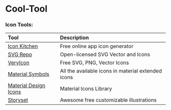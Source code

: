 # Cool-Tool
### Icon Tools:



| Tool                                    | Description                     |
| :-------------------------------------- | :------------------------------ |
| [Icon Kitchen](https://icon.kitchen/) | Free online app icon generator |
| [SVG Repo](https://www.svgrepo.com/) | Open-licensed SVG Vector and Icons |
| [VeryIcon](https://www.veryicon.com/) | Free SVG, PNG, Vector Icons |
| [Material Symbols](https://fonts.google.com/icons) | All the available icons in material extended icons |
| [Material Design Icons](https://pictogrammers.com/library/mdi/) | Material Icons Library |
| [Storyset](https://storyset.com/)|Awesome free customizable illustrations|

